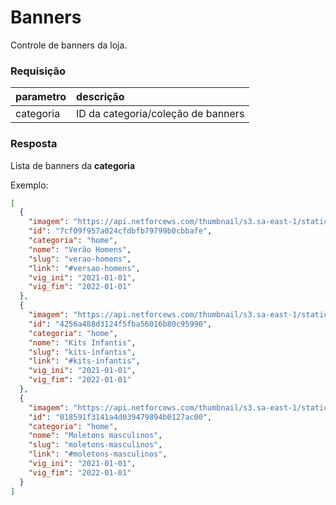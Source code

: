 # Banners


<api method="get" uri="/banners/{categoria}" />

Controle de banners da loja.

### Requisição

| parametro  | descrição                                                      |
|:-----------|:---------------------------------------------------------------|
| categoria  | ID da categoria/coleção de banners <Badge text="obrigatório"/> |


### Resposta

Lista de banners da **categoria**

Exemplo:

```json
[
  {
    "imagem": "https://api.netforcews.com/thumbnail/s3.sa-east-1/static.textilnaweb.com/banners/home/verao-homens.png",
    "id": "7cf09f957a024cfdbfb79799b0cbbafe",
    "categoria": "home",
    "nome": "Verão Homens",
    "slug": "verao-homens",
    "link": "#versao-homens",
    "vig_ini": "2021-01-01",
    "vig_fim": "2022-01-01"
  },
  {
    "imagem": "https://api.netforcews.com/thumbnail/s3.sa-east-1/static.textilnaweb.com/banners/home/kits-infantis.png",
    "id": "4256a488d3124f5fba56016b80c95990",
    "categoria": "home",
    "nome": "Kits Infantis",
    "slug": "kits-infantis",
    "link": "#kits-infantis",
    "vig_ini": "2021-01-01",
    "vig_fim": "2022-01-01"
  },
  {
    "imagem": "https://api.netforcews.com/thumbnail/s3.sa-east-1/static.textilnaweb.com/banners/home/moletons-masculinos.png",
    "id": "018591f3141a4d039479894b0127ac00",
    "categoria": "home",
    "nome": "Moletons masculinos",
    "slug": "moletons-masculinos",
    "link": "#moletons-masculinos",
    "vig_ini": "2021-01-01",
    "vig_fim": "2022-01-01"
  }
]
```